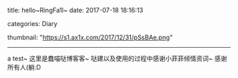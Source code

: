 title: hello~RingFa1l~
date: 2017-07-18 18:16:13

categories: Diary

thumbnail:  "https://s1.ax1x.com/2017/12/31/pSsBAe.png"

---

a test~
这里是蠢喵哒博客客~
哒建以及使用的过程中感谢小菲菲倾情资词~
感谢所有人(躺:D
<br>
